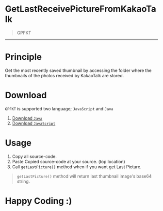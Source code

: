 # GetLastReceivePictureFromKakaoTalk
> GPFKT

-----

# Principle
Get the most recently saved thumbnail by accessing the folder where the thumbnails of the photos received by KakaoTalk are stored.

# Download
`GPFKT` is supported two language; `JavaScript` and `Java`
1. [Download `Java`](https://github.com/sungbin5304/GetLastReceivePictureFromKakaoTalk/blob/master/PicturePathManager.java)
2. [Download `JavaScript`](https://github.com/sungbin5304/GetLastReceivePictureFromKakaoTalk/blob/master/PicturePathManager.js)

# Usage
1. Copy all source-code.
2. Paste Copied source-code at your source. (top location)
3. Call `getLastPicture()` method when if you want get Last Picture.
> `getLastPicture()` method will return last thumbnail image's base64 string.


# Happy Coding :)
